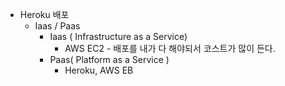 - Heroku 배포
  - Iaas / Paas
    - Iaas ( Infrastructure as a Service)
      - AWS EC2 - 배포를 내가 다 해야되서 코스트가 많이 든다.
    - Paas( Platform as a Service )
      - Heroku, AWS EB

